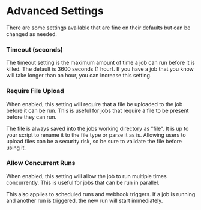 # Advanced Settings

There are some settings available that are fine on their defaults but can be changed as needed.

### Timeout (seconds)

The timeout setting is the maximum amount of time a job can run before it is killed.  The default is 3600 seconds (1 hour).  If you have a job that you know will take longer than an hour, you can increase this setting.

### Require File Upload

When enabled, this setting will require that a file be uploaded to the job before it can be run.  This is useful for jobs that require a file to be present before they can run.

The file is always saved into the jobs working directory as "file".  It is up to your script to rename it to the file type 
or parse it as is.  Allowing users to upload files can be a security risk, so be sure to validate the file before using it.

### Allow Concurrent Runs

When enabled, this setting will allow the job to run multiple times concurrently.  This is useful for jobs that can be run in parallel.

This also applies to scheduled runs and webhook triggers.  If a job is running and another run is triggered, the new run will start immediately.

